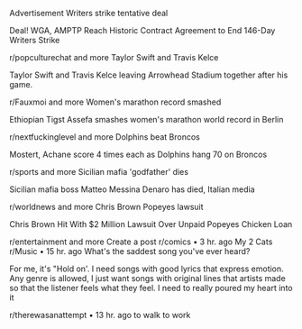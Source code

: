 Advertisement
Writers strike tentative deal

Deal! WGA, AMPTP Reach Historic Contract Agreement to End 146-Day Writers Strike

r/popculturechat
and more
Taylor Swift and Travis Kelce

Taylor Swift and Travis Kelce leaving Arrowhead Stadium together after his game.

r/Fauxmoi
and more
Women's marathon record smashed

Ethiopian Tigst Assefa smashes women's marathon world record in Berlin

r/nextfuckinglevel
and more
Dolphins beat Broncos

Mostert, Achane score 4 times each as Dolphins hang 70 on Broncos

r/sports
and more
Sicilian mafia 'godfather' dies

Sicilian mafia boss Matteo Messina Denaro has died, Italian media

r/worldnews
and more
Chris Brown Popeyes lawsuit

Chris Brown Hit With $2 Million Lawsuit Over Unpaid Popeyes Chicken Loan

r/entertainment
and more
Create a post
r/comics
•
3 hr. ago
My 2 Cats
r/Music
•
15 hr. ago
What's the saddest song you've ever heard?

For me, it's "Hold on'. I need songs with good lyrics that express emotion. Any genre is allowed, I just want songs with original lines that artists made so that the listener feels what they feel. I need to really poured my heart into it

r/therewasanattempt
•
13 hr. ago
to walk to work